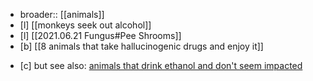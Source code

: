 * broader:: [[animals]]
* [l] [[monkeys seek out alcohol]]
* [l] [[2021.06.21 Fungus#Pee Shrooms]]
* [b] [[8 animals that take hallucinogenic drugs and enjoy it]]
- [c] but see also: [animals that drink ethanol and don't seem impacted](https://blogs.scientificamerican.com/not-bad-science/dwarf-hamsters-hold-their-drink/)